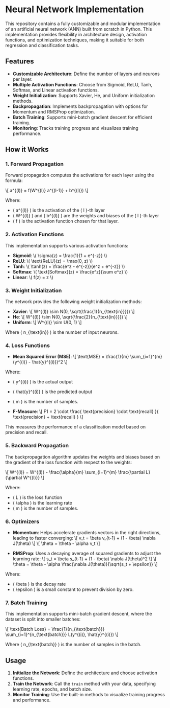# Neural Network Implementation

This repository contains a fully customizable and modular implementation of an artificial neural network (ANN) built from scratch in Python. This implementation provides flexibility in architecture design, activation functions, and optimization techniques, making it suitable for both regression and classification tasks.

## Features

- **Customizable Architecture**: Define the number of layers and neurons per layer.
- **Multiple Activation Functions**: Choose from Sigmoid, ReLU, Tanh, Softmax, and Linear activation functions.
- **Weight Initialization**: Supports Xavier, He, and Uniform initialization methods.
- **Backpropagation**: Implements backpropagation with options for Momentum and RMSProp optimization.
- **Batch Training**: Supports mini-batch gradient descent for efficient training.
- **Monitoring**: Tracks training progress and visualizes training performance.

## How it Works

### 1. Forward Propagation

Forward propagation computes the activations for each layer using the formula:

\\[
a^{(l)} = f(W^{(l)} a^{(l-1)} + b^{(l)})
\\]

Where:
- \( a^{(l)} \) is the activation of the \( l \)-th layer
- \( W^{(l)} \) and \( b^{(l)} \) are the weights and biases of the \( l \)-th layer
- \( f \) is the activation function chosen for that layer.

### 2. Activation Functions

This implementation supports various activation functions:
- **Sigmoid**: \\( \sigma(z) = \frac{1}{1 + e^{-z}} \\)
- **ReLU**: \\( \text{ReLU}(z) = \max(0, z) \\)
- **Tanh**: \\( \tanh(z) = \frac{e^z - e^{-z}}{e^z + e^{-z}} \\)
- **Softmax**: \\( \text{Softmax}(z) = \frac{e^z}{\sum e^z} \\)
- **Linear**: \\( f(z) = z \\)

### 3. Weight Initialization

The network provides the following weight initialization methods:
- **Xavier**: 
\\[
W^{(l)} \sim N(0, \sqrt{\\frac{1}{n_{\text{in}}}})
\\]
- **He**: 
\\[
W^{(l)} \sim N(0, \sqrt{\\frac{2}{n_{\text{in}}}})
\\]
- **Uniform**: 
\\[
W^{(l)} \sim U(0, 1)
\\]

Where \( n_{\text{in}} \) is the number of input neurons.

### 4. Loss Functions

- **Mean Squared Error (MSE)**:
\\[
\text{MSE} = \\frac{1}{m} \sum_{i=1}^{m} (y^{(i)} - \hat{y}^{(i)})^2
\\]

Where:
- \( y^{(i)} \) is the actual output
- \( \hat{y}^{(i)} \) is the predicted output
- \( m \) is the number of samples.

- **F-Measure**:
\\[
F1 = 2 \cdot \\frac{ \text{precision} \cdot \text{recall} }{ \text{precision} + \text{recall} }
\\]

This measures the performance of a classification model based on precision and recall.

### 5. Backward Propagation

The backpropagation algorithm updates the weights and biases based on the gradient of the loss function with respect to the weights:

\\[
W^{(l)} = W^{(l)} - \\frac{\\alpha}{m} \sum_{i=1}^{m} \\frac{\partial L}{\partial W^{(l)}}
\\]

Where:
- \( L \) is the loss function
- \( \\alpha \) is the learning rate
- \( m \) is the number of samples.

### 6. Optimizers

- **Momentum**: Helps accelerate gradients vectors in the right directions, leading to faster converging:
\\[
v_t = \\beta v_{t-1} + (1 - \\beta) \\nabla J(\theta)
\\]
\\[
\\theta = \\theta - \\alpha v_t
\\]

- **RMSProp**: Uses a decaying average of squared gradients to adjust the learning rate:
\\[
s_t = \\beta s_{t-1} + (1 - \\beta) \\nabla J(\theta)^2
\\]
\\[
\\theta = \\theta - \\alpha \\frac{\\nabla J(\theta)}{\sqrt{s_t + \\epsilon}}
\\]

Where:
- \( \\beta \) is the decay rate
- \( \\epsilon \) is a small constant to prevent division by zero.

### 7. Batch Training

This implementation supports mini-batch gradient descent, where the dataset is split into smaller batches:

\\[
\text{Batch Loss} = \\frac{1}{n_{\text{batch}}} \sum_{i=1}^{n_{\text{batch}}} L(y^{(i)}, \hat{y}^{(i)})
\\]

Where \( n_{\text{batch}} \) is the number of samples in the batch.

## Usage

1. **Initialize the Network**: Define the architecture and choose activation functions.
2. **Train the Network**: Call the `train` method with your data, specifying learning rate, epochs, and batch size.
3. **Monitor Training**: Use the built-in methods to visualize training progress and performance.
